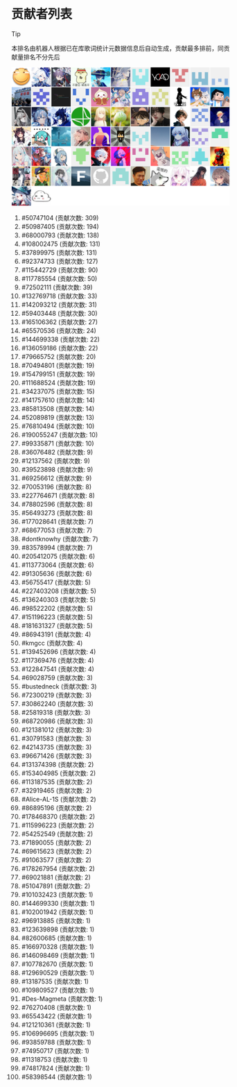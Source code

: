 # 贡献者列表

> [!TIP]
> 本排名由机器人根据已在库歌词统计元数据信息后自动生成，贡献最多排前，同贡献量排名不分先后

![贡献者头像画廊](./CONTRIBUTORS.svg)

1. #50747104 (贡献次数: 309)
2. #50987405 (贡献次数: 194)
3. #68000793 (贡献次数: 138)
4. #108002475 (贡献次数: 131)
5. #37899975 (贡献次数: 131)
6. #92374733 (贡献次数: 127)
7. #115442729 (贡献次数: 90)
8. #117785554 (贡献次数: 50)
9. #72502111 (贡献次数: 39)
10. #132769718 (贡献次数: 33)
11. #142093212 (贡献次数: 31)
12. #59403448 (贡献次数: 30)
13. #165106362 (贡献次数: 27)
14. #65570536 (贡献次数: 24)
15. #144699338 (贡献次数: 22)
16. #136059186 (贡献次数: 22)
17. #79665752 (贡献次数: 20)
18. #70494801 (贡献次数: 19)
19. #154799151 (贡献次数: 19)
20. #111688524 (贡献次数: 19)
21. #34237075 (贡献次数: 15)
22. #141757610 (贡献次数: 14)
23. #85813508 (贡献次数: 14)
24. #52089819 (贡献次数: 13)
25. #76810494 (贡献次数: 10)
26. #190055247 (贡献次数: 10)
27. #99335871 (贡献次数: 10)
28. #36076482 (贡献次数: 9)
29. #12137562 (贡献次数: 9)
30. #39523898 (贡献次数: 9)
31. #69256612 (贡献次数: 9)
32. #70053196 (贡献次数: 8)
33. #227764671 (贡献次数: 8)
34. #78802596 (贡献次数: 8)
35. #56493273 (贡献次数: 8)
36. #177028641 (贡献次数: 7)
37. #68677053 (贡献次数: 7)
38. #dontknowhy (贡献次数: 7)
39. #83578994 (贡献次数: 7)
40. #205412075 (贡献次数: 6)
41. #113773064 (贡献次数: 6)
42. #91305636 (贡献次数: 6)
43. #56755417 (贡献次数: 5)
44. #227403208 (贡献次数: 5)
45. #136240303 (贡献次数: 5)
46. #98522202 (贡献次数: 5)
47. #151196223 (贡献次数: 5)
48. #181631327 (贡献次数: 5)
49. #86943191 (贡献次数: 4)
50. #kmgcc (贡献次数: 4)
51. #139452696 (贡献次数: 4)
52. #117369476 (贡献次数: 4)
53. #122847541 (贡献次数: 4)
54. #69028759 (贡献次数: 3)
55. #bustedneck (贡献次数: 3)
56. #72300219 (贡献次数: 3)
57. #30862240 (贡献次数: 3)
58. #25819318 (贡献次数: 3)
59. #68720986 (贡献次数: 3)
60. #121381012 (贡献次数: 3)
61. #30791583 (贡献次数: 3)
62. #42143735 (贡献次数: 3)
63. #96671426 (贡献次数: 3)
64. #131374398 (贡献次数: 2)
65. #153404985 (贡献次数: 2)
66. #113187535 (贡献次数: 2)
67. #32919465 (贡献次数: 2)
68. #Alice-AL-1S (贡献次数: 2)
69. #86895196 (贡献次数: 2)
70. #178468370 (贡献次数: 2)
71. #115996223 (贡献次数: 2)
72. #54252549 (贡献次数: 2)
73. #71890055 (贡献次数: 2)
74. #69615623 (贡献次数: 2)
75. #91063577 (贡献次数: 2)
76. #178267954 (贡献次数: 2)
77. #69021881 (贡献次数: 2)
78. #51047891 (贡献次数: 2)
79. #101032423 (贡献次数: 1)
80. #144699330 (贡献次数: 1)
81. #102001942 (贡献次数: 1)
82. #96913885 (贡献次数: 1)
83. #123639898 (贡献次数: 1)
84. #82600685 (贡献次数: 1)
85. #166970328 (贡献次数: 1)
86. #146098469 (贡献次数: 1)
87. #107782670 (贡献次数: 1)
88. #129690529 (贡献次数: 1)
89. #13187535 (贡献次数: 1)
90. #109809527 (贡献次数: 1)
91. #Des-Magmeta (贡献次数: 1)
92. #76270408 (贡献次数: 1)
93. #65543422 (贡献次数: 1)
94. #121210361 (贡献次数: 1)
95. #106996695 (贡献次数: 1)
96. #93859788 (贡献次数: 1)
97. #74950717 (贡献次数: 1)
98. #11318753 (贡献次数: 1)
99. #74817824 (贡献次数: 1)
100. #58398544 (贡献次数: 1)
